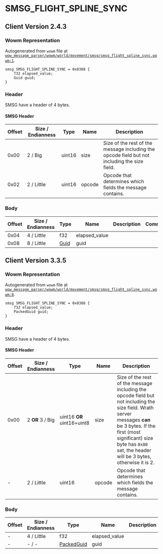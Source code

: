 # SMSG_FLIGHT_SPLINE_SYNC

## Client Version 2.4.3

### Wowm Representation

Autogenerated from `wowm` file at [`wow_message_parser/wowm/world/movement/smsg/smsg_flight_spline_sync.wowm:1`](https://github.com/gtker/wow_messages/tree/main/wow_message_parser/wowm/world/movement/smsg/smsg_flight_spline_sync.wowm#L1).
```rust,ignore
smsg SMSG_FLIGHT_SPLINE_SYNC = 0x0388 {
    f32 elapsed_value;
    Guid guid;
}
```
### Header

SMSG have a header of 4 bytes.

#### SMSG Header

| Offset | Size / Endianness | Type   | Name   | Description |
| ------ | ----------------- | ------ | ------ | ----------- |
| 0x00   | 2 / Big           | uint16 | size   | Size of the rest of the message including the opcode field but not including the size field.|
| 0x02   | 2 / Little        | uint16 | opcode | Opcode that determines which fields the message contains.|

### Body

| Offset | Size / Endianness | Type | Name | Description | Comment |
| ------ | ----------------- | ---- | ---- | ----------- | ------- |
| 0x04 | 4 / Little | f32 | elapsed_value |  |  |
| 0x08 | 8 / Little | [Guid](../types/packed-guid.md) | guid |  |  |

## Client Version 3.3.5

### Wowm Representation

Autogenerated from `wowm` file at [`wow_message_parser/wowm/world/movement/smsg/smsg_flight_spline_sync.wowm:8`](https://github.com/gtker/wow_messages/tree/main/wow_message_parser/wowm/world/movement/smsg/smsg_flight_spline_sync.wowm#L8).
```rust,ignore
smsg SMSG_FLIGHT_SPLINE_SYNC = 0x0388 {
    f32 elapsed_value;
    PackedGuid guid;
}
```
### Header

SMSG have a header of 4 bytes.

#### SMSG Header

| Offset | Size / Endianness | Type   | Name   | Description |
| ------ | ----------------- | ------ | ------ | ----------- |
| 0x00   | 2 **OR** 3 / Big           | uint16 **OR** uint16+uint8 | size | Size of the rest of the message including the opcode field but not including the size field. Wrath server messages **can** be 3 bytes. If the first (most significant) size byte has `0x80` set, the header will be 3 bytes, otherwise it is 2.|
| -      | 2 / Little| uint16 | opcode | Opcode that determines which fields the message contains. |

### Body

| Offset | Size / Endianness | Type | Name | Description | Comment |
| ------ | ----------------- | ---- | ---- | ----------- | ------- |
| - | 4 / Little | f32 | elapsed_value |  |  |
| - | - / - | [PackedGuid](../types/packed-guid.md) | guid |  |  |

